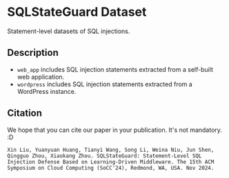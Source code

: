 # SQLStateGuard Dataset

Statement-level datasets of SQL injections.

## Description

- `web_app` includes SQL injection statements extracted from a self-built web application.
- `wordpress` includes SQL injection statements extracted from a WordPress instance.

## Citation

We hope that you can cite our paper in your publication. It's not mandatory. :D

```
Xin Liu, Yuanyuan Huang, Tianyi Wang, Song Li, Weina Niu, Jun Shen, Qingguo Zhou, Xiaokang Zhou. SQLStateGuard: Statement-Level SQL Injection Defense Based on Learning-Driven Middleware. The 15th ACM Symposium on Cloud Computing (SoCC'24), Redmond, WA, USA. Nov 2024.
```
